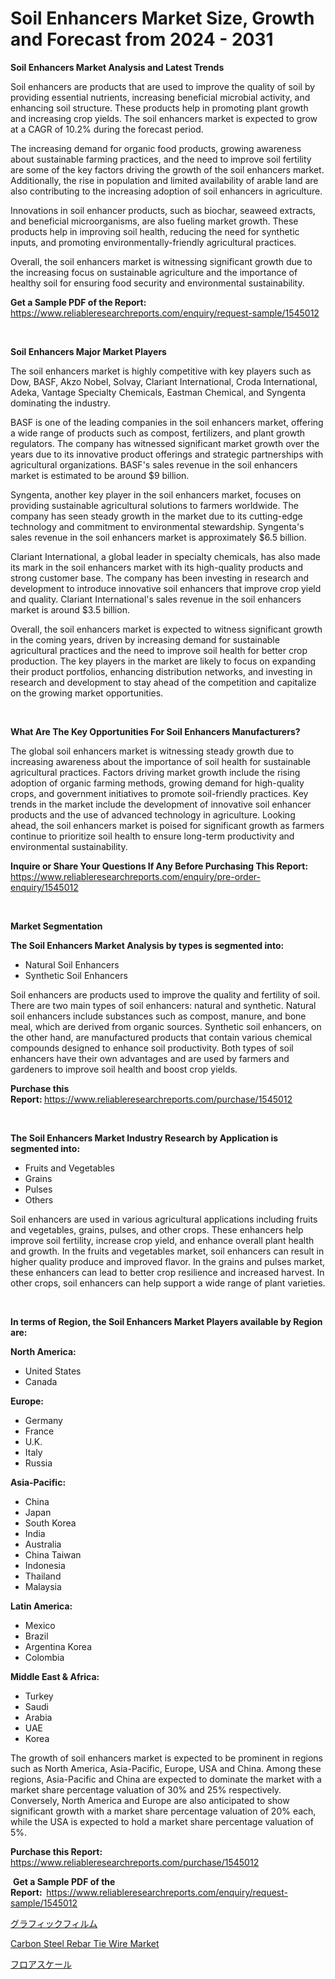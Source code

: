 <p><h1>Soil Enhancers Market Size, Growth and Forecast from 2024 - 2031</h1></p><p><strong>Soil Enhancers Market Analysis and Latest Trends</strong></p>
<p><p>Soil enhancers are products that are used to improve the quality of soil by providing essential nutrients, increasing beneficial microbial activity, and enhancing soil structure. These products help in promoting plant growth and increasing crop yields. The soil enhancers market is expected to grow at a CAGR of 10.2% during the forecast period.</p><p>The increasing demand for organic food products, growing awareness about sustainable farming practices, and the need to improve soil fertility are some of the key factors driving the growth of the soil enhancers market. Additionally, the rise in population and limited availability of arable land are also contributing to the increasing adoption of soil enhancers in agriculture.</p><p>Innovations in soil enhancer products, such as biochar, seaweed extracts, and beneficial microorganisms, are also fueling market growth. These products help in improving soil health, reducing the need for synthetic inputs, and promoting environmentally-friendly agricultural practices.</p><p>Overall, the soil enhancers market is witnessing significant growth due to the increasing focus on sustainable agriculture and the importance of healthy soil for ensuring food security and environmental sustainability.</p></p>
<p><strong>Get a Sample PDF of the Report:&nbsp;</strong> <a href="https://www.reliableresearchreports.com/enquiry/request-sample/1545012">https://www.reliableresearchreports.com/enquiry/request-sample/1545012</a></p>
<p>&nbsp;</p>
<p><strong>Soil Enhancers Major Market Players</strong></p>
<p><p>The soil enhancers market is highly competitive with key players such as Dow, BASF, Akzo Nobel, Solvay, Clariant International, Croda International, Adeka, Vantage Specialty Chemicals, Eastman Chemical, and Syngenta dominating the industry.</p><p>BASF is one of the leading companies in the soil enhancers market, offering a wide range of products such as compost, fertilizers, and plant growth regulators. The company has witnessed significant market growth over the years due to its innovative product offerings and strategic partnerships with agricultural organizations. BASF's sales revenue in the soil enhancers market is estimated to be around $9 billion.</p><p>Syngenta, another key player in the soil enhancers market, focuses on providing sustainable agricultural solutions to farmers worldwide. The company has seen steady growth in the market due to its cutting-edge technology and commitment to environmental stewardship. Syngenta's sales revenue in the soil enhancers market is approximately $6.5 billion.</p><p>Clariant International, a global leader in specialty chemicals, has also made its mark in the soil enhancers market with its high-quality products and strong customer base. The company has been investing in research and development to introduce innovative soil enhancers that improve crop yield and quality. Clariant International's sales revenue in the soil enhancers market is around $3.5 billion.</p><p>Overall, the soil enhancers market is expected to witness significant growth in the coming years, driven by increasing demand for sustainable agricultural practices and the need to improve soil health for better crop production. The key players in the market are likely to focus on expanding their product portfolios, enhancing distribution networks, and investing in research and development to stay ahead of the competition and capitalize on the growing market opportunities.</p></p>
<p>&nbsp;</p>
<p><strong>What Are The Key Opportunities For Soil Enhancers Manufacturers?</strong></p>
<p><p>The global soil enhancers market is witnessing steady growth due to increasing awareness about the importance of soil health for sustainable agricultural practices. Factors driving market growth include the rising adoption of organic farming methods, growing demand for high-quality crops, and government initiatives to promote soil-friendly practices. Key trends in the market include the development of innovative soil enhancer products and the use of advanced technology in agriculture. Looking ahead, the soil enhancers market is poised for significant growth as farmers continue to prioritize soil health to ensure long-term productivity and environmental sustainability.</p></p>
<p><strong>Inquire or Share Your Questions If Any Before Purchasing This Report:</strong> <a href="https://www.reliableresearchreports.com/enquiry/pre-order-enquiry/1545012">https://www.reliableresearchreports.com/enquiry/pre-order-enquiry/1545012</a></p>
<p>&nbsp;</p>
<p><strong>Market Segmentation</strong></p>
<p><strong>The Soil Enhancers Market Analysis by types is segmented into:</strong></p>
<p><ul><li>Natural Soil Enhancers</li><li>Synthetic Soil Enhancers</li></ul></p>
<p><p>Soil enhancers are products used to improve the quality and fertility of soil. There are two main types of soil enhancers: natural and synthetic. Natural soil enhancers include substances such as compost, manure, and bone meal, which are derived from organic sources. Synthetic soil enhancers, on the other hand, are manufactured products that contain various chemical compounds designed to enhance soil productivity. Both types of soil enhancers have their own advantages and are used by farmers and gardeners to improve soil health and boost crop yields.</p></p>
<p><strong>Purchase this Report:&nbsp;</strong><a href="https://www.reliableresearchreports.com/purchase/1545012">https://www.reliableresearchreports.com/purchase/1545012</a></p>
<p>&nbsp;</p>
<p><strong>The Soil Enhancers Market Industry Research by Application is segmented into:</strong></p>
<p><ul><li>Fruits and Vegetables</li><li>Grains</li><li>Pulses</li><li>Others</li></ul></p>
<p><p>Soil enhancers are used in various agricultural applications including fruits and vegetables, grains, pulses, and other crops. These enhancers help improve soil fertility, increase crop yield, and enhance overall plant health and growth. In the fruits and vegetables market, soil enhancers can result in higher quality produce and improved flavor. In the grains and pulses market, these enhancers can lead to better crop resilience and increased harvest. In other crops, soil enhancers can help support a wide range of plant varieties.</p></p>
<p>&nbsp;</p>
<p><strong>In terms of Region, the Soil Enhancers Market Players available by Region are:</strong></p>
<p>
    <p> <strong> North America: </strong>
        <ul>
            <li>United States</li>
            <li>Canada</li>
        </ul>
        </p> 
    <p> <strong> Europe: </strong>
        <ul>
            <li>Germany</li>
            <li>France</li>
            <li>U.K.</li>
            <li>Italy</li>
            <li>Russia</li>
        </ul>
        </p> 
    <p> <strong> Asia-Pacific: </strong>
        <ul>
            <li>China</li>
            <li>Japan</li>
            <li>South Korea</li>
            <li>India</li>
            <li>Australia</li>
            <li>China Taiwan</li>
            <li>Indonesia</li>
            <li>Thailand</li>
            <li>Malaysia</li>
        </ul>
        </p> 
    <p> <strong> Latin America: </strong>
        <ul>
            <li>Mexico</li>
            <li>Brazil</li>
            <li>Argentina Korea</li>
            <li>Colombia</li>
        </ul>
        </p> 
    <p> <strong> Middle East & Africa: </strong>
        <ul>
            <li>Turkey</li>
            <li>Saudi</li>
            <li>Arabia</li>
            <li>UAE</li>
            <li>Korea</li>
        </ul>
    </p>
    </p>
<p><p>The growth of soil enhancers market is expected to be prominent in regions such as North America, Asia-Pacific, Europe, USA and China. Among these regions, Asia-Pacific and China are expected to dominate the market with a market share percentage valuation of 30% and 25% respectively. Conversely, North America and Europe are also anticipated to show significant growth with a market share percentage valuation of 20% each, while the USA is expected to hold a market share percentage valuation of 5%.</p></p>
<p><strong>Purchase this Report: </strong><a href="https://www.reliableresearchreports.com/purchase/1545012">https://www.reliableresearchreports.com/purchase/1545012</a></p>
<p>&nbsp;<strong>Get a Sample PDF of the Report:&nbsp;&nbsp;</strong><a href="https://www.reliableresearchreports.com/enquiry/request-sample/1545012">https://www.reliableresearchreports.com/enquiry/request-sample/1545012</a></p>
<p><strong></strong></p>
<p><p><a href="https://medium.com/@leonbruen1/%E3%82%B0%E3%83%A9%E3%83%95%E3%82%A3%E3%83%83%E3%82%AF%E3%83%95%E3%82%A3%E3%83%AB%E3%83%A0%E5%B8%82%E5%A0%B4%E3%83%AC%E3%83%9D%E3%83%BC%E3%83%88%E3%81%A7%E3%81%AF-%E3%81%93%E3%81%AE%E5%B8%82%E5%A0%B4%E3%81%AE%E6%9C%80%E6%96%B0%E3%81%AE%E3%83%88%E3%83%AC%E3%83%B3%E3%83%89%E3%82%84%E6%88%90%E9%95%B7%E3%81%AE%E6%A9%9F%E4%BC%9A%E3%81%8C%E6%98%8E%E3%82%89%E3%81%8B%E3%81%AB%E3%81%95%E3%82%8C%E3%81%A6%E3%81%84%E3%81%BE%E3%81%99-009042164113">グラフィックフィルム</a></p><p><a href="https://view.publitas.com/reportprime-1/carbon-steel-rebar-tie-wire-market-size-and-growth-market-segmentation-regional-and-country-breakdowns-and-market-trends-for-period-from-2024-2031/">Carbon Steel Rebar Tie Wire Market</a></p><p><a href="https://medium.com/@fabiclaf/%E5%BA%8A%E4%B8%8A%E7%A7%A4%E5%B8%82%E5%9C%BA%E6%8A%A5%E5%91%8A%E6%8F%AD%E7%A4%BA%E4%BA%86%E8%AF%A5%E5%B8%82%E5%9C%BA%E7%9A%84%E6%9C%80%E6%96%B0%E8%B6%8B%E5%8A%BF%E5%92%8C%E5%A2%9E%E9%95%BF%E6%9C%BA%E4%BC%9A-1a8b81219d93">フロアスケール</a></p></p>